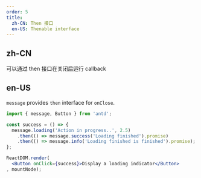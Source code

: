 ```yaml
---
order: 5
title:
  zh-CN: Then 接口
  en-US: Thenable interface
---
```


## zh-CN

可以通过 then 接口在关闭后运行 callback

## en-US
`message` provides `then` interface for `onClose`.

````jsx
import { message, Button } from 'antd';

const success = () => {
  message.loading('Action in progress..', 2.5)
    .then(() => message.success('Loading finished').promise)
    .then(() => message.info('Loading finished is finished').promise);
};

ReactDOM.render(
  <Button onClick={success}>Display a loading indicator</Button>
, mountNode);
````

